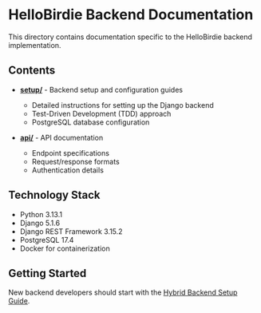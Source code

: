 # HelloBirdie Backend Documentation

This directory contains documentation specific to the HelloBirdie backend implementation.

## Contents

- **[setup/](./setup/)** - Backend setup and configuration guides

  - Detailed instructions for setting up the Django backend
  - Test-Driven Development (TDD) approach
  - PostgreSQL database configuration

- **[api/](./api/)** - API documentation
  - Endpoint specifications
  - Request/response formats
  - Authentication details

## Technology Stack

- Python 3.13.1
- Django 5.1.6
- Django REST Framework 3.15.2
- PostgreSQL 17.4
- Docker for containerization

## Getting Started

New backend developers should start with the [Hybrid Backend Setup Guide](./setup/hybrid-backend-setup-guide.md).
